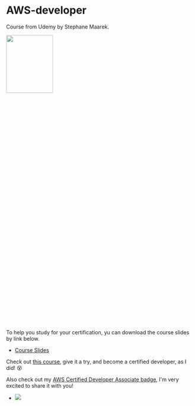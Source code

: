 # AWS-developer
Course from Udemy by Stephane Maarek.

<img style="height: 20%; width: 50%" src="https://devot.team/assets/blogs/how_and_why_to_host_your_sitemaps_inside_aws_s3_bucket/header-c2819caca4b401f2ca1507d6a3b79dda6821498334f971dbc23a0b6718d9b59d.svg">

To help you study for your certification, yu can download the course slides by link below.
- <a href="https://github.com/hovmikayelyan/AWS-developer/tree/main/AWS Certified Developer Slides v7.pdf">Course Slides</a>

Check out <a targe="_blank" href="https://www.udemy.com/course/aws-certified-developer-associate-dva-c01/">this course</a>, give it a try, and become a certified developer, as I did! :dizzy_face:

Also check out my <a href="https://www.credly.com/badges/40df9175-77d0-4f98-991c-5b632d3cba00/public_url">AWS Certified Developer Associate badge</a>, I'm very excited to share it with you! 
- <a targe="_blank" href="https://www.udemy.com/course/aws-certified-developer-associate-dva-c01/">
    <img src="https://images.credly.com/size/340x340/images/b9feab85-1a43-4f6c-99a5-631b88d5461b/image.png" >
  </a>

